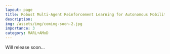 ```yaml
---
layout: page
title: Robust Multi-Agent Reinforcement Learning for Autonomous Mobility-on-Demand Systems
description: 
img: /assets/img/coming-soon-2.jpg
importance: 3
category: MARL+AMoD
---
```


Will release soon...